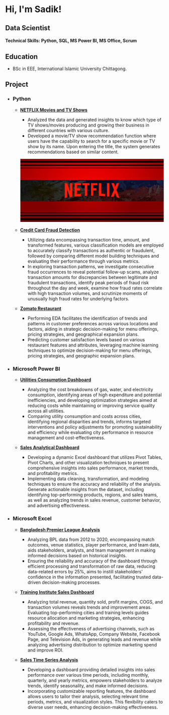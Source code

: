 # Hi, I'm Sadik! 

## Data Scientist

#### Technical Skills: Python, SQL, MS Power BI, MS Office, Scrum

## Education
- BSc in EEE, International Islamic University Chittagong.

## Project
 - ### Python
	- [**NETFLIX Movies and TV Shows**](https://github.com/Sadikctg/Project_3_Netflix_Movies_and_TV_Shows_EDA-)

		- Analyzed the data and generated insights to know which type of TV shows/movies producing and growing their business in different countries with various culture.
		- Developed a movie/TV show recommendation function where users have the capability to search for a specific movie or TV show by its name. Upon entering the title, the system generates recommendations based on similar content. 

		![Netflix Cover](https://github.com/Sadikctg/Project_3_Netflix_Movies_and_TV_Shows_EDA-/blob/main/netflix_page_cover.jpg)

	
	- [**Credit Card Fraud Detection**](https://github.com/Sadikctg/Project_2_Credit_Card_Fraud_Detection)
		- Utilizing data encompassing transaction time, amount, and transformed features, various classification models are employed to accurately classify transactions as authentic or fraudulent, followed by comparing different model building techniques and evaluating their performance through various metrics.
		- In exploring transaction patterns, we investigate consecutive fraud occurrences to reveal potential follow-up scams, analyze transaction amounts for discrepancies between legitimate and fraudulent transactions, identify peak periods of fraud risk throughout the day and week, examine how fraud rates correlate with high transaction volumes, and scrutinize moments of unusually high fraud rates for underlying factors.

	- [**Zomato Restaurant**](https://github.com/Sadikctg/Project_1_Zomato_EDA)
		- Performing EDA facilitates the identification of trends and patterns in customer preferences across various locations and factors, aiding in strategic decision-making for menu offerings, pricing strategies, and geographical expansion plans.
		- Predicting customer satisfaction levels based on various restaurant features and attributes, leveraging machine learning techniques to optimize decision-making for menu offerings, pricing strategies, and geographic expansion plans.

 - ### Microsoft Power BI
	- [**Utilities Consumption Dashboard**](https://github.com/Sadikctg/Project_4_Utilities_Consumption_Dashboard)

		- Analyzing the cost breakdowns of gas, water, and electricity consumption, identifying areas of high expenditure and potential inefficiencies, and developing optimization strategies aimed at reducing costs while maintaining or improving service quality across all utilities.
		- Comparing utility consumption and costs across cities, identifying regional disparities and trends, informs targeted interventions and policy adjustments for promoting sustainability and efficiency while evaluating city performance in resource management and cost-effectiveness.

	- [**Sales Analytical Dashboard**](https://github.com/Sadikctg/Project_6_Sales_Dashboard_with_PowerBI)

		- Developing a dynamic Excel dashboard that utilizes Pivot Tables, Pivot Charts, and other visualization techniques to present comprehensive insights into sales performance, market trends, and profitability metrics.
		- Implementing data cleaning, transformation, and modeling techniques to ensure the accuracy and reliability of the analysis. Generate actionable insights from the dataset, including identifying top-performing products, regions, and sales teams, as well as analyzing trends in sales revenue, customer behavior, and advertising effectiveness.

 - ### Microsoft Excel
	- [**Bangladesh Premier League Analysis**](https://github.com/Sadikctg/Project_7_-Bangladesh_Premier_League_Analysis_Excel)

		- Analyzing BPL data from 2012 to 2020, encompassing match outcomes, venue statistics, player performance, and team data, aids stakeholders, analysts, and team management in making informed decisions based on historical insights.
		- Ensuring the reliability and accuracy of the dashboard through efficient processing and transformation of raw data, reducing data-related errors by 25%, aims to instill stakeholders' confidence in the information presented, facilitating trusted data-driven decision-making processes.

	- [**Training Institute Sales Dashboard**](https://github.com/Sadikctg/Project_9_Training_Institute_Sales_Dashboard_Excel)

		- Analyzing total revenue, quantity sold, profit margins, COGS, and transaction volumes reveals trends and improvement areas. Evaluating top-performing cities and training levels guides resource allocation and marketing strategies, enhancing profitability and revenue.
		- Assessing the effectiveness of advertising channels, such as YouTube, Google Ads, WhatsApp, Company Website, Facebook Page, and Television Ads, in generating leads and revenue while analyzing advertising distribution to optimize marketing spend and improve ROI.

	- [**Sales Time Series Analysis**](https://github.com/Sadikctg/Project_8_Sales_Time_Series_Analysis_Dashboard_Excel)

		- Developing a dashboard providing detailed insights into sales performance over various time periods, including monthly, quarterly, and yearly metrics, empowers stakeholders to analyze trends, identify seasonality, and make informed decisions.
		- Incorporating customizable reporting features, the dashboard allows users to tailor their analysis, selecting relevant time periods, metrics, and visualization styles. This flexibility caters to diverse user needs, enhancing decision-making effectiveness.
